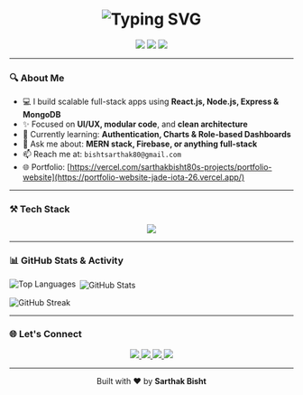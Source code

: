 <!-- GitHub Profile README for Sarthak Bisht -->

<h1 align="center">
  <img src="https://readme-typing-svg.herokuapp.com?font=Fira+Code&weight=700&size=26&pause=1000&color=2FF7FE&center=true&vCenter=true&width=435&lines=Hi+%F0%9F%91%8B%2C+I'm+Sarthak+Bisht;MERN+Stack+Developer;Always+Learning+%F0%9F%93%9A;Let%27s+Build+Something+Great+%F0%9F%9A%80" alt="Typing SVG" />
</h1>

<p align="center">
  <img src="https://img.shields.io/badge/MERN%20Stack-Developer-2ECC71?style=for-the-badge&logo=javascript" />
  <img src="https://img.shields.io/badge/React-Lover-61DAFB?style=for-the-badge&logo=react" />
  <img src="https://img.shields.io/badge/Open%20to-Collaborations-blueviolet?style=for-the-badge&logo=github" />
</p>

---

### 🔍 About Me

- 💻 I build scalable full-stack apps using **React.js, Node.js, Express & MongoDB**
- ✨ Focused on **UI/UX, modular code**, and **clean architecture**
- 🌱 Currently learning: **Authentication, Charts & Role-based Dashboards**
- 💬 Ask me about: **MERN stack, Firebase, or anything full-stack**
- 📫 Reach me at: `bishtsarthak80@gmail.com`
- 🌐 Portfolio: [https://vercel.com/sarthakbisht80s-projects/portfolio-website](https://portfolio-website-jade-iota-26.vercel.app/)

---

### ⚒️ Tech Stack

<p align="center">
  <img src="https://skillicons.dev/icons?i=react,nodejs,express,mongodb,js,html,css,tailwind,firebase,git,github,vscode" />
</p>

---

### 📊 GitHub Stats & Activity

<p>
  <img align="left" src="https://github-readme-stats.vercel.app/api/top-langs?username=sarthakbisht80&show_icons=true&locale=en&layout=compact" alt="Top Languages" />
</p>

<p>&nbsp;<img align="center" src="https://github-readme-stats.vercel.app/api?username=sarthakbisht80&show_icons=true&locale=en" alt="GitHub Stats" /></p>

<p><img align="center" src="https://github-readme-streak-stats.herokuapp.com/?user=sarthakbisht80" alt="GitHub Streak" /></p>

---

### 🌐 Let's Connect

<p align="center">
  <a href="https://www.linkedin.com/in/sarthak-bisht-0586a825b/" target="_blank">
    <img src="https://img.shields.io/badge/-LinkedIn-0077B5?style=for-the-badge&logo=linkedin&logoColor=white" />
  </a>
  <a href="mailto:bishtsarthak80@gmail.com">
    <img src="https://img.shields.io/badge/-Gmail-D14836?style=for-the-badge&logo=gmail&logoColor=white" />
  </a>
  <a href="https://github.com/sarthakbisht80" target="_blank">
    <img src="https://img.shields.io/badge/-GitHub-black?style=for-the-badge&logo=github" />
  </a>
  <a href="https://portfolio-website-jade-iota-26.vercel.app/"   target="_blank">
    <img src="https://img.shields.io/badge/-Portfolio-14b8a6?style=for-the-badge&logo=vercel&logoColor=white" />
  </a>
</p>

---

<p align="center">
  Built with ❤️ by <strong>Sarthak Bisht</strong>
</p>
